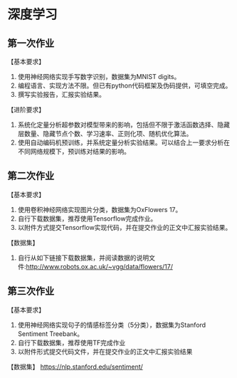# 深度学习
## 第一次作业
【基本要求】
1. 使用神经网络实现手写数字识别，数据集为MNIST digits。
2. 编程语言、实现方法不限。但已有python代码框架及伪码提供，可填空完成。
3. 撰写实验报告，汇报实验结果。

【进阶要求】
1. 系统化定量分析超参数对模型带来的影响，包括但不限于激活函数选择、隐藏层数量、隐藏节点个数、学习速率、正则化项、随机优化算法。
2. 使用自动编码机预训练，并系统定量分析实验结果。可以结合上一要求分析在不同网络规模下，预训练对结果的影响。

## 第二次作业
【基本要求】
1. 使用卷积神经网络实现图片分类，数据集为OxFlowers 17。
2. 自行下载数据集，推荐使用Tensorflow完成作业。
3. 以附件方式提交Tensorflow实现代码，并在提交作业的正文中汇报实验结果。
 
【数据集】
1. 自行从如下链接下载数据集，并阅读数据的说明文件:http://www.robots.ox.ac.uk/~vgg/data/flowers/17/

## 第三次作业
【基本要求】
1. 使用神经网络实现句子的情感标签分类（5分类），数据集为Stanford Sentiment Treebank。
2. 自行下载数据集，推荐使用TF完成作业
3. 以附件形式提交代码文件，并在提交作业的正文中汇报实验结果

【数据集】
https://nlp.stanford.edu/sentiment/


